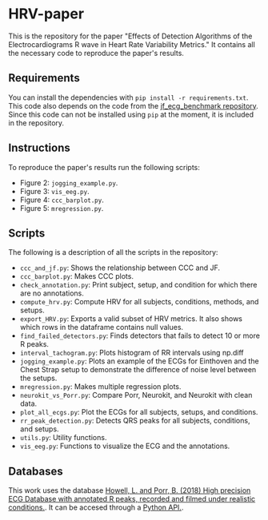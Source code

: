 # HRV-paper

This is the repository for the paper "Effects of Detection Algorithms of the Electrocardiograms R wave in Heart Rate Variability Metrics." It contains all the necessary code to reproduce the paper's results.

## Requirements

You can install the dependencies with `pip install -r requirements.txt`. This code also depends on the code from the [jf_ecg_benchmark repository](https://github.com/berndporr/JF-ECG-Benchmark). Since this code can not be installed using `pip` at the moment, it is included in the repository.

## Instructions

To reproduce the paper's results run the following scripts:

- Figure 2: ```jogging_example.py```.
- Figure 3: ```vis_eeg.py```.
- Figure 4: ```ccc_barplot.py```. 
- Figure 5: ```mregression.py```.

## Scripts

The following is a description of all the scripts in the repository:

- ```ccc_and_jf.py```: Shows the relationship between CCC and JF.
- ```ccc_barplot.py```: Makes CCC plots.
- ```check_annotation.py```: Print subject, setup, and condition for which there are no annotations.
- ```compute_hrv.py```:  Compute HRV for all subjects, conditions, methods, and setups.
- ```export_HRV.py```: Exports a valid subset of HRV metrics. It also shows which rows in the dataframe contains null values.
- ```find_failed_detectors.py```: Finds detectors that fails to detect 10 or more R peaks.
- ```interval_tachogram.py```: Plots histogram of RR intervals using np.diff
- ```jogging_example.py```: Plots an example of the ECGs for Einthoven and the Chest Strap setup to demonstrate the difference of noise level between the setups.
- ```mregression.py```: Makes multiple regression plots.
- ```neurokit_vs_Porr.py```: Compare Porr, Neurokit, and Neurokit with clean data.
- ```plot_all_ecgs.py```: Plot the ECGs for all subjects, setups, and conditions.
- ```rr_peak_detection.py```: Detects QRS peaks for all subjects, conditions, and setups.
- ```utils.py```: Utility functions.
- ```vis_eeg.py```: Functions to visualize the ECG and the annotations.


## Databases

This work uses the database [Howell, L. and Porr, B. (2018) High precision ECG Database with annotated R peaks, recorded and filmed under realistic conditions.](https://doi.org/DOI:10.5525/gla.researchdata.716). It can be accesed through a [Python API.](https://github.com/berndporr/ECG-GUDB).
